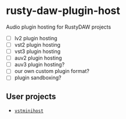 # rusty-daw-plugin-host
Audio plugin hosting for RustyDAW projects

- [ ] lv2 plugin hosting
- [ ] vst2 plugin hosting
- [ ] vst3 plugin hosting
- [ ] auv2 plugin hosting
- [ ] auv3 plugin hosting?
- [ ] our own custom plugin format?
- [ ] plugin sandboxing?

## User projects
- [`vstminihost`]

[`vstminihost`]: https://github.com/SolarLiner/vstminihost
